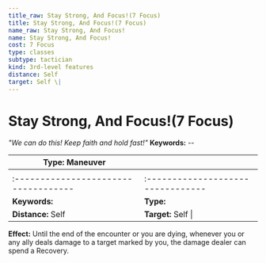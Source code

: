 ```yaml
---
title_raw: Stay Strong, And Focus!(7 Focus)
title: Stay Strong, And Focus!(7 Focus)
name_raw: Stay Strong, And Focus!
name: Stay Strong, And Focus!
cost: 7 Focus
type: classes
subtype: tactician
kind: 3rd-level features
distance: Self
target: Self \|
---
```


# Stay Strong, And Focus!(7 Focus)

*"We can do this! Keep faith and hold fast!"* **Keywords:** --

| **Type:** Maneuver                   |                                   |
| ------------------------------------ | --------------------------------- |
|                                      |                                   |
| :----------------------------------- | :-------------------------------- |
| **Keywords:**                        | **Type:**                         |
| **Distance:** Self                   | **Target:** Self \|               |

**Effect:** Until the end of the encounter or you are dying, whenever you or any ally deals damage to a target marked by you, the damage dealer can spend a Recovery.
